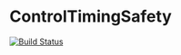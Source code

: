 # ControlTimingSafety

[![Build Status](https://github.com/Ratfink/ControlTimingSafety.jl/actions/workflows/CI.yml/badge.svg?branch=main)](https://github.com/Ratfink/ControlTimingSafety.jl/actions/workflows/CI.yml?query=branch%3Amain)
